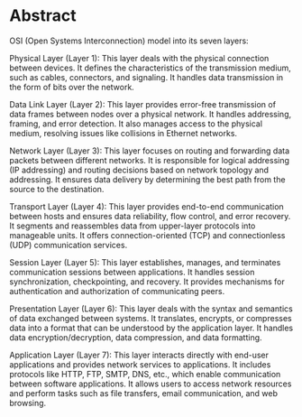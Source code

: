 # Abstract
OSI (Open Systems Interconnection) model into its seven layers:

Physical Layer (Layer 1):
This layer deals with the physical connection between devices.
It defines the characteristics of the transmission medium, such as cables, connectors, and signaling.
It handles data transmission in the form of bits over the network.

Data Link Layer (Layer 2):
This layer provides error-free transmission of data frames between nodes over a physical network.
It handles addressing, framing, and error detection.
It also manages access to the physical medium, resolving issues like collisions in Ethernet networks.

Network Layer (Layer 3):
This layer focuses on routing and forwarding data packets between different networks.
It is responsible for logical addressing (IP addressing) and routing decisions based on network topology and addressing.
It ensures data delivery by determining the best path from the source to the destination.

Transport Layer (Layer 4):
This layer provides end-to-end communication between hosts and ensures data reliability, flow control, and error recovery.
It segments and reassembles data from upper-layer protocols into manageable units.
It offers connection-oriented (TCP) and connectionless (UDP) communication services.

Session Layer (Layer 5):
This layer establishes, manages, and terminates communication sessions between applications.
It handles session synchronization, checkpointing, and recovery.
It provides mechanisms for authentication and authorization of communicating peers.

Presentation Layer (Layer 6):
This layer deals with the syntax and semantics of data exchanged between systems.
It translates, encrypts, or compresses data into a format that can be understood by the application layer.
It handles data encryption/decryption, data compression, and data formatting.

Application Layer (Layer 7):
This layer interacts directly with end-user applications and provides network services to applications.
It includes protocols like HTTP, FTP, SMTP, DNS, etc., which enable communication between software applications.
It allows users to access network resources and perform tasks such as file transfers, email communication, and web browsing.
